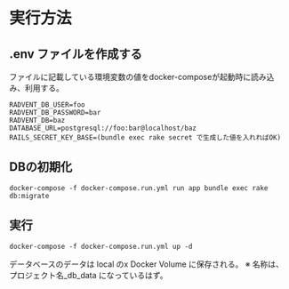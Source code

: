 # 実行方法

## .env ファイルを作成する

ファイルに記載している環境変数の値をdocker-composeが起動時に読み込み、利用する。

```
RADVENT_DB_USER=foo
RADVENT_DB_PASSWORD=bar
RADVENT_DB=baz
DATABASE_URL=postgresql://foo:bar@localhost/baz
RAILS_SECRET_KEY_BASE=(bundle exec rake secret で生成した値を入れればOK)
```

## DBの初期化

```
docker-compose -f docker-compose.run.yml run app bundle exec rake db:migrate
```

## 実行

```
docker-compose -f docker-compose.run.yml up -d
```

データベースのデータは local のx Docker Volume に保存される。
※ 名称は、 プロジェクト名_db_data になっているはず。